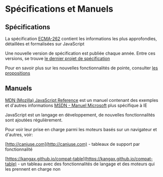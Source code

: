 # Spécifications et Manuels

## Spécifications

La spécification [ECMA-262](https://www.ecma-international.org/publications/standards/Ecma-262.htm) contient les informations les plus approfondies, détaillées et formalisées sur JavaScript

Une nouvelle version de spécification est publiée chaque année. Entre ces versions, se trouve [le dernier projet de spécification](https://tc39.es/ecma262/)

Pour en savoir plus sur les nouvelles fonctionnalités de pointe, consulter [les propositions](https://github.com/tc39/proposals)

## Manuels

[MDN (Mozilla) JavaScript Reference](https://developer.mozilla.org/en-US/docs/Web/JavaScript/Reference) est un manuel contenant des exemples et d'autres informations
[MSDN - Manuel Microsoft](http://msdn.microsoft.com/) plus spécifique à IE

JavaScript est un langage en développement, de nouvelles fonctionnalités sont ajoutées régulièrement.

Pour voir leur prise en charge parmi les moteurs basés sur un navigateur et d'autres, voir:

[http://caniuse.com](http://caniuse.com) - tableaux de support par fonctionnalité

[https://kangax.github.io/compat-table](https://kangax.github.io/compat-table) - un tableau avec des fonctionnalités de langage et des moteurs qui les prennent en charge non
